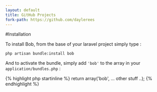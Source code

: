 ```yaml
---
layout: default
title: GitHub Projects
fork-path: https://github.com/daylerees
---
```


#Installation

To install Bob, from the base of your laravel project simply type :

```
php artisan bundle:install bob
```

And to activate the bundle, simply add `'bob'` to the array in your `application/bundles.php` :

{% highlight php startinline %}
return array('bob', ... other stuff ..);
{% endhighlight %}
